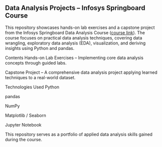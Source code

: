 ## Data Analysis Projects – Infosys Springboard Course
This repository showcases hands-on lab exercises and a capstone project from the Infosys Springboard Data Analysis Course ([course link](https://infyspringboard.onwingspan.com/web/en/app/toc/lex_auth_01424935121484185673/overview)). The course focuses on practical data analysis techniques, covering data wrangling, exploratory data analysis (EDA), visualization, and deriving insights using Python and pandas.

Contents
Hands-on Lab Exercises – Implementing core data analysis concepts through guided labs.

Capstone Project – A comprehensive data analysis project applying learned techniques to a real-world dataset.

Technologies Used
Python

pandas

NumPy

Matplotlib / Seaborn

Jupyter Notebook

This repository serves as a portfolio of applied data analysis skills gained during the course.
